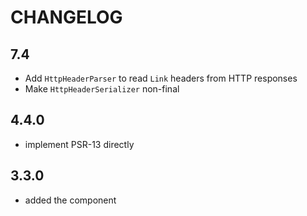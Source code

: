 CHANGELOG
=========

7.4
---

 * Add `HttpHeaderParser` to read `Link` headers from HTTP responses
 * Make `HttpHeaderSerializer` non-final

4.4.0
-----

 * implement PSR-13 directly

3.3.0
-----

 * added the component
